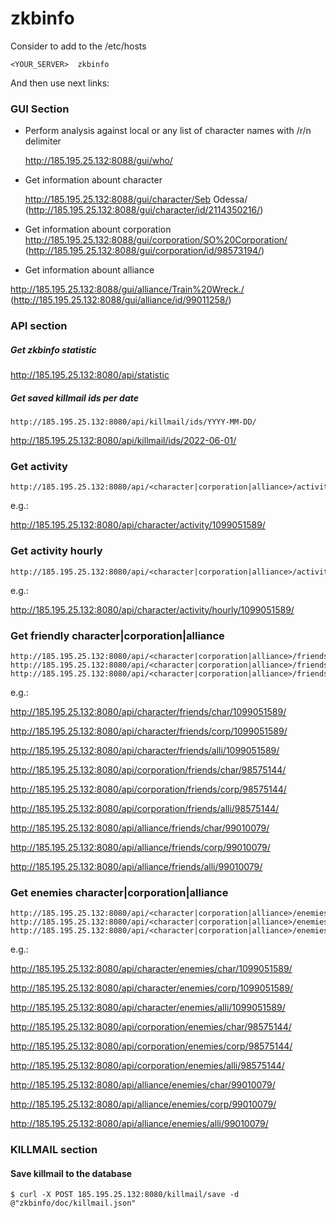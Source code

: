 # zkbinfo

Consider to add to the /etc/hosts
```
<YOUR_SERVER>  zkbinfo
```
And then use next links:

### GUI Section

- Perform analysis against local or any list of character names with /r/n delimiter

   http://185.195.25.132:8088/gui/who/

- Get information abount character

   http://185.195.25.132:8088/gui/character/Seb Odessa/ (http://185.195.25.132:8088/gui/character/id/2114350216/)

- Get information abount corporation
http://185.195.25.132:8088/gui/corporation/SO%20Corporation/ (http://185.195.25.132:8088/gui/corporation/id/98573194/)

- Get information abount alliance

http://185.195.25.132:8088/gui/alliance/Train%20Wreck./ (http://185.195.25.132:8088/gui/alliance/id/99011258/)







### API section
##### Get zkbinfo statistic
http://185.195.25.132:8080/api/statistic

##### Get saved killmail ids per date
```
http://185.195.25.132:8080/api/killmail/ids/YYYY-MM-DD/
```
http://185.195.25.132:8080/api/killmail/ids/2022-06-01/


### Get activity

```
http://185.195.25.132:8080/api/<character|corporation|alliance>/activity/{id}/

```

e.g.:

http://185.195.25.132:8080/api/character/activity/1099051589/

### Get activity hourly
```
http://185.195.25.132:8080/api/<character|corporation|alliance>/activity/hourly/{id}/
```

e.g.:

http://185.195.25.132:8080/api/character/activity/hourly/1099051589/

### Get friendly character|corporation|alliance
```
http://185.195.25.132:8080/api/<character|corporation|alliance>/friends/char/{id}/
http://185.195.25.132:8080/api/<character|corporation|alliance>/friends/corp/{id}/
http://185.195.25.132:8080/api/<character|corporation|alliance>/friends/alli/{id}/
```

e.g.:

http://185.195.25.132:8080/api/character/friends/char/1099051589/

http://185.195.25.132:8080/api/character/friends/corp/1099051589/

http://185.195.25.132:8080/api/character/friends/alli/1099051589/

http://185.195.25.132:8080/api/corporation/friends/char/98575144/

http://185.195.25.132:8080/api/corporation/friends/corp/98575144/

http://185.195.25.132:8080/api/corporation/friends/alli/98575144/

http://185.195.25.132:8080/api/alliance/friends/char/99010079/

http://185.195.25.132:8080/api/alliance/friends/corp/99010079/

http://185.195.25.132:8080/api/alliance/friends/alli/99010079/


### Get enemies character|corporation|alliance
```
http://185.195.25.132:8080/api/<character|corporation|alliance>/enemies/char/{id}/
http://185.195.25.132:8080/api/<character|corporation|alliance>/enemies/corp/{id}/
http://185.195.25.132:8080/api/<character|corporation|alliance>/enemies/alli/{id}/
```

e.g.:

http://185.195.25.132:8080/api/character/enemies/char/1099051589/

http://185.195.25.132:8080/api/character/enemies/corp/1099051589/

http://185.195.25.132:8080/api/character/enemies/alli/1099051589/

http://185.195.25.132:8080/api/corporation/enemies/char/98575144/

http://185.195.25.132:8080/api/corporation/enemies/corp/98575144/

http://185.195.25.132:8080/api/corporation/enemies/alli/98575144/

http://185.195.25.132:8080/api/alliance/enemies/char/99010079/

http://185.195.25.132:8080/api/alliance/enemies/corp/99010079/

http://185.195.25.132:8080/api/alliance/enemies/alli/99010079/






### KILLMAIL section
#### Save killmail to the database
```
$ curl -X POST 185.195.25.132:8080/killmail/save -d @"zkbinfo/doc/killmail.json"
```
